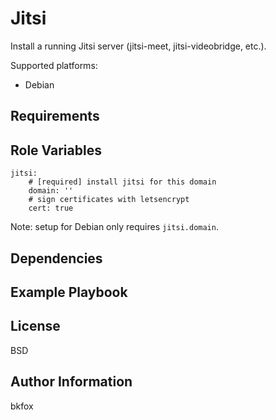 Jitsi
=========
Install a running Jitsi server (jitsi-meet, jitsi-videobridge, etc.).

Supported platforms:
- Debian


Requirements
------------


Role Variables
--------------

```
jitsi:
    # [required] install jitsi for this domain
    domain: ''
    # sign certificates with letsencrypt
    cert: true
```

Note: setup for Debian only requires `jitsi.domain`.

Dependencies
------------

Example Playbook
----------------

License
-------

BSD

Author Information
------------------

bkfox

